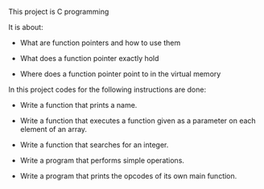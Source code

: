 This project is C programming 

It is about:

 - What are function pointers and how to use them

 - What does a function pointer exactly hold

 - Where does a function pointer point to in the virtual memory

In this project codes for the following instructions are done:

 - Write a function that prints a name. 
 
 - Write a function that executes a function given as a parameter on each element of an array.

 - Write a function that searches for an integer.

 - Write a program that performs simple operations.

 - Write a program that prints the opcodes of its own main function.

